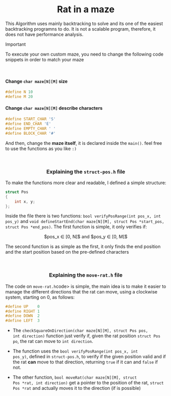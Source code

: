 <h1 align="center">Rat in a maze</h1>

This Algorithm uses mainly backtracking to solve and its one of the easiest backtracking programns to do.
It is not a scalable program, therefore, it does not have performance analysis.

> [!IMPORTANT]
> To execute your own custom maze, you need to change the following code snippets in order to match your maze


<br>

#### Change `char maze[N][M]` size

```cxx
#define N 10
#define M 20 
```

#### Change `char maze[N][M]` describe characters

```cxx
#define START_CHAR 'S'
#define END_CHAR 'E'
#define EMPTY_CHAR ' '
#define BLOCK_CHAR '#'
```

And then, change the **maze itself**, it is declared inside the `main()`. feel free to use the functions as you like `:)`

<br/>

<h3 align="center">Explaining the <code>struct-pos.h</code> file</h3>

To make the functions more clear and readable, I defined a simple structure:

```cxx
struct Pos 
{
    int x, y;	
};
```

Inside the file there is two functions: `bool verifyPosRange(int pos_x, int pos_y)` and `void defineStartEnd(char maze[N][M], struct Pos *start_pos, struct Pos *end_pos)`. The first function is simple, it only verifies if: 

<p align="center"> $pos_x ∈ [0, N[$ and $pos_y ∈ [0, M[$</p>

The second function is as simple as the first, it only finds the end position and the start position based on the pre-defined characters

<br/>

<h3 align="center">Explaining the <code>move-rat.h</code> file</h3>

<p>The code on <code>move-rat.h</code>code> is simple, the main idea is to make it easier to manage the different directions that the rat can move, using a clockwise system, starting on 0, as follows: </p>

```cxx
#define	UP    0
#define	RIGHT 1
#define	DOWN  2
#define	LEFT  3
```

- The <code>checkSquareOnDirection(char maze[N][M], struct Pos pos, int direction)</code> function just verify if, given the rat position <code>struct Pos po</code>, the rat can move to ```int direction```.

- The function uses the <code>bool verifyPosRange(int pos_x, int pos_y)</code>, defined in <code>struct-pos.h</code>, to verify if the given position valid and if the rat <b>can</b> move to that direction, returning <code>true</code> if it can and <code>false</code> if not.

- The other function, <code>bool moveRat(char maze[N][M], struct Pos *rat, int direction)</code> get a pointer to the position of the rat, <code>struct Pos *rat</code> and actually moves it to the direction (if is possible)
